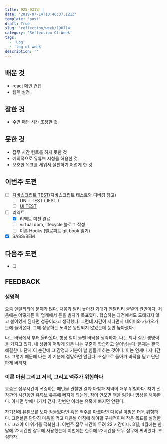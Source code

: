 ```yaml
---
title: 925-931일 |
date: '2019-07-14T10:46:37.121Z'
template: 'post'
draft: True
slug: 'reflection/week/190714'
category: 'Reflection-Of-Week'
tags:
  - 'Log'
  - 'log-of-week'
description: ''
---
```


## 배운 것

- react 메인 컨셉
- 웹펙 설정

## 잘한 것

- 수면 패턴 시간 조정한 것 

## 못한 것

- 잡무 시간 컨트롤 하지 못한 것 
- 예외적으로 유튜브 시청을 허용한 것 
- 모호한 목표를 세워서 실천하기 어렵게 한 것 

## 이번주 도전

- [ ] [자바스크립트 TEST](https://medium.com/welldone-software/an-overview-of-javascript-testing-in-2019-264e19514d0a)(자바스크립트 태스트와 디버깅 참고)
  - [ ] UNIT TEST (JEST )
  - [ ] [UI TEST](https://itnext.io/javascript-e2e-ui-testing-or-how-to-brake-up-with-selenium-and-move-on-f991c142079a)
- [ ] 리엑트 
  - [x] 리엑트 미션 완료
  - [ ] virtual dom, lifecycle 블로그 작성
  - [ ] 이론 Hooks (벨로퍼트 git book 읽기)
- [x] SASS/BEM

## 다음주 도전

- [ ] 

## FEEDBACK

### 생명력 

요즘 멘탈리티에 문제가 많다. 처음과 달리 높아진 기대가 멘탈리티 균열의 원인이다. 처음에는 어떻게든  이 업계에서 돈을 벌자가 목표였다. 학습하는 과정에서도 도태되지 않고 붙어있게 된다면 성공이라고 생각했다. 그런데 시간이 지나면서 네이버와 카카오가 눈에 들어온다. 그에 상응하는 노력은 동반되지 않았는데 눈만 높아졌다. 

나는 바닥에서 부터 올라왔다. 항상 힘이 들땐 바닥을 생각하자. 나는 꾀나 질긴 생명력을 가지고 있다. 내 상황이 어떻게 되든 나는 꾸준히 학습하고 살아남는다. 문제는 결국 해결한다. 단지 이 순간에 그 감정과 기분이 날 힘들게 하는 것이다. 이는 언제나 지나간다. 그렇기 때문에 나는 이 기분에 절망하면 안된다. 초심으로 돌아가 바닥을 딛고 단단하게 버티자.

### 이른 아침 그리고 저녁, 그리고 맥주가 위험하다

요즘은 잡무시간이 폭증하는 패턴을 관찰한 결과 아침과 저녁이 매우 위험하다. 자기 전 잠깐의 시간동안  유튜브 유혹에 빠지게 되는데, 잠이 안오면 책을 읽거나 명상을 해야한다. 아니면 밖에 나가서 걷자. 한번만 이라는 유혹에 빠지면 안된다. 

자기전에 유튜브를 보다 잠들었다면 혹은 맥주를 마셨다면 다음날 아침은 더욱 위험하다. 그런날은 단단히 마음을 먹고 다음날 아침에 해야할 구체적이며 작은 목표를 설정한다. 그래야 이 위기를 극복한다. 이번주 잡무 시간이 무려 22 시간이다. 3월, 4월에는 한달에 22시간만 잡무에 사용했는데 이번에는 한주에 22시간을 모두 잡무에 써버렸다. 조심하자. 


